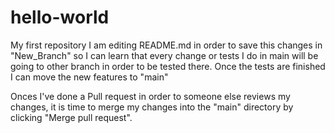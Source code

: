 # hello-world
My first repository 
I am editing README.md in order to save this changes in "New_Branch" so I can learn that every change or tests I do in main will be going to other branch in order to be tested there. Once the tests are finished I can move the new features to "main"

Onces I've done a Pull request in order to someone else reviews my changes, it is time to merge my changes into the "main" directory by clicking "Merge pull request".
